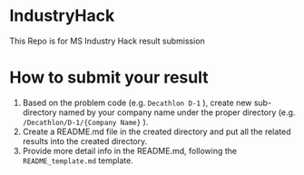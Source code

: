 # IndustryHack
This Repo is for MS Industry Hack result submission

# How to submit your result
1. Based on the problem code (e.g. `Decathlon D-1` ), create new sub-directory named by your company name under the proper directory (e.g. `/Decathlon/D-1/{Company Name}` ).
2. Create a README.md file in the created directory and put all the related results into the created directory.
3. Provide more detail info in the README.md, following the `README_template.md` template.
